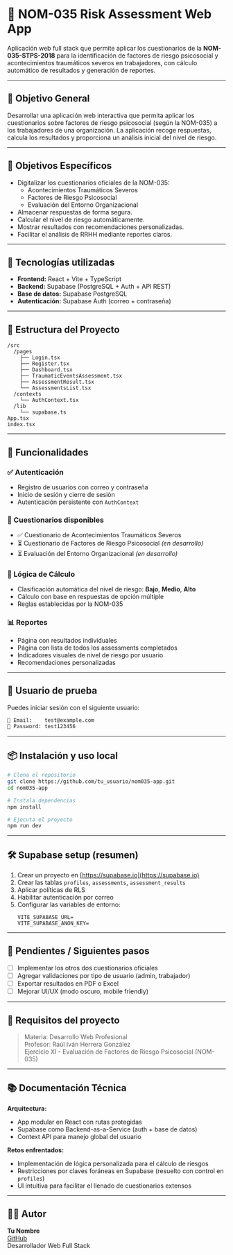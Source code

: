 
# 🧠 NOM-035 Risk Assessment Web App

Aplicación web full stack que permite aplicar los cuestionarios de la **NOM-035-STPS-2018** para la identificación de factores de riesgo psicosocial y acontecimientos traumáticos severos en trabajadores, con cálculo automático de resultados y generación de reportes.

---

## 📌 Objetivo General

Desarrollar una aplicación web interactiva que permita aplicar los cuestionarios sobre factores de riesgo psicosocial (según la NOM-035) a los trabajadores de una organización. La aplicación recoge respuestas, calcula los resultados y proporciona un análisis inicial del nivel de riesgo.

---

## 🎯 Objetivos Específicos

- Digitalizar los cuestionarios oficiales de la NOM-035:
  - Acontecimientos Traumáticos Severos
  - Factores de Riesgo Psicosocial
  - Evaluación del Entorno Organizacional
- Almacenar respuestas de forma segura.
- Calcular el nivel de riesgo automáticamente.
- Mostrar resultados con recomendaciones personalizadas.
- Facilitar el análisis de RRHH mediante reportes claros.

---

## 🚀 Tecnologías utilizadas

- **Frontend:** React + Vite + TypeScript
- **Backend:** Supabase (PostgreSQL + Auth + API REST)
- **Base de datos:** Supabase PostgreSQL
- **Autenticación:** Supabase Auth (correo + contraseña)


---

## 🧩 Estructura del Proyecto

```
/src
  /pages
    ├── Login.tsx
    ├── Register.tsx
    ├── Dashboard.tsx
    ├── TraumaticEventsAssessment.tsx
    ├── AssessmentResult.tsx
    └── AssessmentsList.tsx
  /contexts
    └── AuthContext.tsx
  /lib
    └── supabase.ts
App.tsx
index.tsx
```

---

## 👥 Funcionalidades

### ✅ Autenticación
- Registro de usuarios con correo y contraseña
- Inicio de sesión y cierre de sesión
- Autenticación persistente con `AuthContext`

### 📝 Cuestionarios disponibles
- ✅ Cuestionario de Acontecimientos Traumáticos Severos
- ⏳ Cuestionario de Factores de Riesgo Psicosocial *(en desarrollo)*
- ⏳ Evaluación del Entorno Organizacional *(en desarrollo)*

### 🧠 Lógica de Cálculo
- Clasificación automática del nivel de riesgo: **Bajo**, **Medio**, **Alto**
- Cálculo con base en respuestas de opción múltiple
- Reglas establecidas por la NOM-035

### 📊 Reportes
- Página con resultados individuales
- Página con lista de todos los assessments completados
- Indicadores visuales de nivel de riesgo por usuario
- Recomendaciones personalizadas

---

## 🧪 Usuario de prueba

Puedes iniciar sesión con el siguiente usuario:

```bash
📧 Email:    test@example.com
🔑 Password: test123456
```

---

## 📦 Instalación y uso local

```bash
# Clona el repositorio
git clone https://github.com/tu_usuario/nom035-app.git
cd nom035-app

# Instala dependencias
npm install

# Ejecuta el proyecto
npm run dev
```

---

## 🛠️ Supabase setup (resumen)

1. Crear un proyecto en [https://supabase.io](https://supabase.io)
2. Crear las tablas `profiles`, `assessments`, `assessment_results`
3. Aplicar políticas de RLS
4. Habilitar autenticación por correo
5. Configurar las variables de entorno:
   ```
   VITE_SUPABASE_URL=
   VITE_SUPABASE_ANON_KEY=
   ```

---

## 📌 Pendientes / Siguientes pasos

- [ ] Implementar los otros dos cuestionarios oficiales
- [ ] Agregar validaciones por tipo de usuario (admin, trabajador)
- [ ] Exportar resultados en PDF o Excel
- [ ] Mejorar UI/UX (modo oscuro, mobile friendly)

---

## 📄 Requisitos del proyecto

> Materia: Desarrollo Web Profesional  
> Profesor: Raúl Iván Herrera González  
> Ejercicio XI - Evaluación de Factores de Riesgo Psicosocial (NOM-035)

---

## 📚 Documentación Técnica

**Arquitectura:**
- App modular en React con rutas protegidas
- Supabase como Backend-as-a-Service (auth + base de datos)
- Context API para manejo global del usuario

**Retos enfrentados:**
- Implementación de lógica personalizada para el cálculo de riesgos
- Restricciones por claves foráneas en Supabase (resuelto con control en `profiles`)
- UI intuitiva para facilitar el llenado de cuestionarios extensos

---

## 🧑‍💻 Autor

**Tu Nombre**  
[GitHub](https://github.com/HectorSandate)  
Desarrollador Web Full Stack
